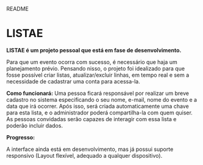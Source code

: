 README
# LISTAE


<b>LISTAE é um projeto pessoal que está em fase de desenvolvimento.</b>

Para que um evento ocorra com sucesso, é necessário que haja um planejamento prévio. Pensando nisso, o projeto foi idealizado para que fosse possível criar listas, atualizar/excluir linhas, em tempo real e sem a necessidade de cadastrar uma conta para acessa-la.

<b>Como funcionará:</b> Uma pessoa ficará responsável por realizar um breve cadastro no sistema especificando o seu nome, e-mail, nome do evento e a data que irá ocorrer. Após isso, será criada automaticamente uma chave para esta lista, e o administrador poderá compartilha-la com quem quiser. As pessoas convidadas serão capazes de interagir com essa lista e poderão incluir dados.

<b>Progresso:</b>

A interface ainda está em desenvolvimento, mas já possui suporte responsivo (Layout flexível, adequado a qualquer dispositivo).